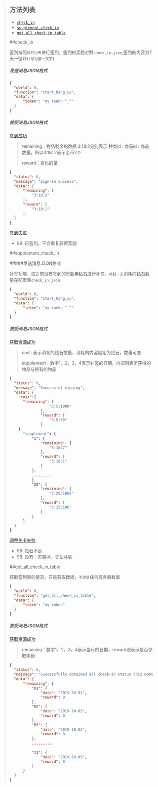 > ## 方法列表
>
> * [`check_in`](##check_in)
> * [`supplement_check_in`](##supplement_check_in)
> * [`get_all_check_in_table`](##get_all_check_in_table)
>
> 
>
> ##check_in
>
> 签到按照`每月当天`进行签到，签到的奖励对照`check_in.json`,签到的内容为7天一循环(`1号为第一天天`)
>
> ##### 发送消息JSON格式
>
> ```json
> {
> 	"world": 0, 
> 	"function": "start_hang_up",
> 	"data": {
> 		"token": "my toekn ^_^"
> 	}
> }
> ```
>
> ##### 接受消息JSON格式
>
> [签到成功]()
>
> > remaining：物品剩余的数据 3:18:2分别表示 种类id : 商品id : 商品数量，所以3:18: 2表示金币2个
> >
> > reward：变化的量
>
> ```json
> {
> 	"status": 0,
> 	"message": "Sign-in success",
> 	"data": {
> 		"remaining": [
> 			"3:18:2"
> 		],
> 		"reward": [
> 			"3:18:1"
> 		]
> 	}
> } 
> ```
>
> [签到失败]()
>
> * 99: 已签到，不会重复获得奖励
>
> 
>
> 
>
> ##supplement_check_in
>
> #####发送消息JSON格式
>
> 补签功能，把之前没有签到的天数用钻石进行补签，`补钱一天`消耗的钻石数量在配置表`check_in.json`
>
> ```json
> {
> 	"world": 0, 
> 	"function": "start_hang_up",
> 	"data": {
> 		"token": "my toekn ^_^"
> 	}
> }
> ```
>
> ##### 接受消息JSON格式
>
> [获取资源成功]()
>
> > cost: 表示消耗的钻石数量，消耗的内容固定为钻石，数量可变
> >
> > supplement：数字1，2，3，4表示补签的日期，内部则表示获得的物品与拥有的物品
>
> ```json
> {
> 	"status": 0,
> 	"message": "Successful signing",
> 	"data": {
>     "cost":{
>       "remaining": [
> 					"3:5:1000"
> 				],
> 				"reward": [
> 					"3:5:50"
> 				]
>     }
> 		"supplement": {
> 			"1": {
> 				"remaining": [
> 					"3:18:7"
> 				],
> 				"reward": [
> 					"3:18:1"
> 				]
> 			},
> 			........
> 			},
> 			"28": {
> 				"remaining": [
> 					"3:25:1600"
> 				],
> 				"reward": [
> 					"3:25:100"
> 				]
> 			}
> 		}
> 	}
> }
> ```
>
> [调整关卡失败]()
>
> * 99: 钻石不足
> * 98: 没有一天漏掉，无法补钱
>
> 
>
> ##get_all_check_in_table
>
> 获取签到表的情况，只是获取数据，`不改变`任何服务器数值
>
> ```json
> {
> 	"world": 0,
> 	"function": "get_all_check_in_table",
> 	"data": {
> 		"token": "my token"
> 	}
> }
> ```
>
> ##### 接受消息JSON格式
>
> [获取资源成功]()
>
> > remaining：数字1，2，3，4表示当月的日期，reward则表示是否领取奖励
> >
>
> ```json
> {
> 	"status": 0,
> 	"message": "Successfully obtained all check-in status this month",
> 	"data": {
> 		"remaining": {
> 			"01": {
> 				"date": "2019-10-01",
> 				"reward": 0
> 			},
> 			"02": {
> 				"date": "2019-10-02",
> 				"reward": 0
> 			},
> 			"03": {
> 				"date": "2019-10-03",
> 				"reward": 0
> 			},
> 			.........
> 			
> 			"31": {
> 				"date": "2019-10-09",
> 				"reward": 0
> 			}
> 		}
> 	}
> }
> ```
>
